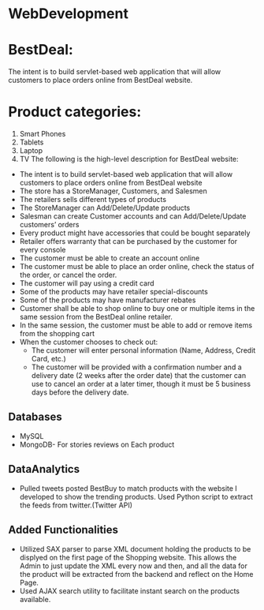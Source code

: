 # WebDevelopment
# BestDeal:
The intent is to build servlet-based web application that will allow
customers to place orders online from BestDeal website. 
# Product categories:
1. Smart Phones
2. Tablets
3. Laptop
4. TV
The following is the high-level description for BestDeal website:
* The intent is to build servlet-based web application that will allow
customers to place orders online from BestDeal website
* The store has a StoreManager, Customers, and Salesmen
* The retailers sells different types of products
* The StoreManager can Add/Delete/Update products
* Salesman can create Customer accounts and can
Add/Delete/Update customers’ orders
* Every product might have accessories that could be bought
separately
* Retailer offers warranty that can be purchased by the customer
for every console
* The customer must be able to create an account online
* The customer must be able to place an order online, check the
status of the order, or cancel the order.
* The customer will pay using a credit card
* Some of the products may have retailer special-discounts
* Some of the products may have manufacturer rebates
* Customer shall be able to shop online to buy one or multiple items
in the same session from the BestDeal online retailer.
* In the same session, the customer must be able to add or remove
items from the shopping cart
* When the customer chooses to check out:
    * The customer will enter personal information (Name,
Address, Credit Card, etc.)
    * The customer will be provided with a confirmation number
and a delivery date (2 weeks after the order date) that the
customer can use to cancel an order at a later timer, though
it must be 5 business days before the delivery date.

## Databases
* MySQL
* MongoDB- For stories reviews on Each product

## DataAnalytics
* Pulled tweets posted BestBuy to match products with the website I developed to show the trending products. Used Python script to extract the feeds from twitter.(Twitter API)

## Added Functionalities
* Utilized SAX parser to parse XML document holding the products to be displyed on the first page of the Shopping website. This allows the Admin to just update the XML every now and then, and all the data for the product will be extracted from the backend and reflect on the Home Page.
* Used AJAX search utility to facilitate instant search on the products available.
